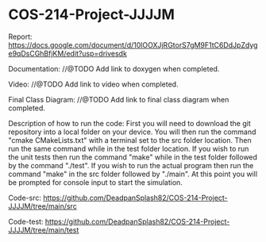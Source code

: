 # COS-214-Project-JJJJM
Report: https://docs.google.com/document/d/10lOOXJjRGtorS7gM9F1tC6DdJpZdyge9qDsCGhBfjKM/edit?usp=drivesdk

Documentation: //@TODO Add link to doxygen when completed.

Video: //@TODO Add link to video when completed.

Final Class Diagram: //@TODO Add link to final class diagram when completed.

Description of how to run the code: 
First you will need to download the git repository into a local folder on your device. You will then run the command "cmake CMakeLists.txt" with a terminal set to the
src folder location. Then run the same command while in the test folder location. If you wish to run the unit tests then run the command "make" while in the test folder
followed by the command "./test". If you wish to run the actual program then run the command "make" in the src folder followed by "./main". At this point you will be
prompted for console input to start the simulation.

Code-src: https://github.com/DeadpanSplash82/COS-214-Project-JJJJM/tree/main/src

Code-test: https://github.com/DeadpanSplash82/COS-214-Project-JJJJM/tree/main/test
